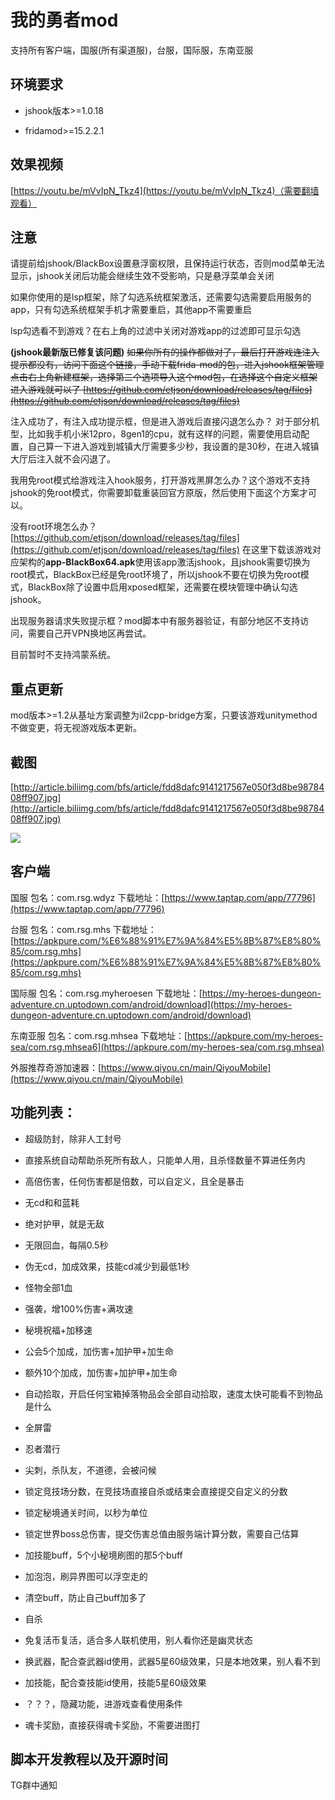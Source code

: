 # 我的勇者mod

支持所有客户端，国服(所有渠道服)，台服，国际服，东南亚服

## 环境要求

- jshook版本>=1.0.18

- fridamod>=15.2.2.1

## 效果视频

[https://youtu.be/mVvIpN_Tkz4](https://youtu.be/mVvIpN_Tkz4)（需要翻墙观看）

## 注意

请提前给jshook/BlackBox设置悬浮窗权限，且保持运行状态，否则mod菜单无法显示，jshook关闭后功能会继续生效不受影响，只是悬浮菜单会关闭

如果你使用的是lsp框架，除了勾选系统框架激活，还需要勾选需要启用服务的app，只有勾选系统框架手机才需要重启，其他app不需要重启

lsp勾选看不到游戏？在右上角的过滤中关闭对游戏app的过滤即可显示勾选

**(jshook最新版已修复该问题)**
~~如果你所有的操作都做对了，最后打开游戏连注入提示都没有，访问下面这个链接，手动下载frida-mod的包，进入jshook框架管理点击右上角新建框架，选择第二个选项导入这个mod包，在选择这个自定义框架进入游戏就可以了
[https://github.com/etjson/download/releases/tag/files](https://github.com/etjson/download/releases/tag/files)~~

注入成功了，有注入成功提示框，但是进入游戏后直接闪退怎么办？
对于部分机型，比如我手机小米12pro，8gen1的cpu，就有这样的问题，需要使用启动配置，自己算一下进入游戏到城镇大厅需要多少秒，我设置的是30秒，在进入城镇大厅后注入就不会闪退了。

我用免root模式给游戏注入hook服务，打开游戏黑屏怎么办？这个游戏不支持jshook的免root模式，你需要卸载重装回官方原版，然后使用下面这个方案才可以。

没有root环境怎么办？[https://github.com/etjson/download/releases/tag/files](https://github.com/etjson/download/releases/tag/files)
在这里下载该游戏对应架构的**app-BlackBox64.apk**使用该app激活jshook，且jshook需要切换为root模式，BlackBox已经是免root环境了，所以jshook不要在切换为免root模式，BlackBox除了设置中启用xposed框架，还需要在模块管理中确认勾选jshook。

出现服务器请求失败提示框？mod脚本中有服务器验证，有部分地区不支持访问，需要自己开VPN换地区再尝试。

目前暂时不支持鸿蒙系统。

## 重点更新

mod版本>=1.2从基址方案调整为il2cpp-bridge方案，只要该游戏unitymethod不做变更，将无视游戏版本更新。

## 截图

[http://article.biliimg.com/bfs/article/fdd8dafc9141217567e050f3d8be9878408ff907.jpg](http://article.biliimg.com/bfs/article/fdd8dafc9141217567e050f3d8be9878408ff907.jpg)

![](http://article.biliimg.com/bfs/article/fdd8dafc9141217567e050f3d8be9878408ff907.jpg)

## 客户端

国服  包名：com.rsg.wdyz 下载地址：[https://www.taptap.com/app/77796](https://www.taptap.com/app/77796)

台服  包名：com.rsg.mhs 下载地址：[https://apkpure.com/%E6%88%91%E7%9A%84%E5%8B%87%E8%80%85/com.rsg.mhs](https://apkpure.com/%E6%88%91%E7%9A%84%E5%8B%87%E8%80%85/com.rsg.mhs)

国际服  包名：com.rsg.myheroesen 下载地址：[https://my-heroes-dungeon-adventure.cn.uptodown.com/android/download](https://my-heroes-dungeon-adventure.cn.uptodown.com/android/download)

东南亚服  包名：com.rsg.mhsea 下载地址：[https://apkpure.com/my-heroes-sea/com.rsg.mhsea6](https://apkpure.com/my-heroes-sea/com.rsg.mhsea)

外服推荐奇游加速器：[https://www.qiyou.cn/main/QiyouMobile](https://www.qiyou.cn/main/QiyouMobile)

## 功能列表：

- 超级防封，除非人工封号

- 直接系统自动帮助杀死所有敌人，只能单人用，且杀怪数量不算进任务内

- 高倍伤害，任何伤害都是倍数，可以自定义，且全是暴击

- 无cd和和蓝耗

- 绝对护甲，就是无敌

- 无限回血，每隔0.5秒

- 伪无cd，加成效果，技能cd减少到最低1秒

- 怪物全部1血

- 强袭，增100%伤害+满攻速

- 秘境祝福+加移速

- 公会5个加成，加伤害+加护甲+加生命

- 额外10个加成，加伤害+加护甲+加生命

- 自动拾取，开启任何宝箱掉落物品会全部自动拾取，速度太快可能看不到物品是什么

- 全屏雷

- 忍者潜行

- 尖刺，杀队友，不道德，会被问候

- 锁定竞技场分数，在竞技场直接自杀或结束会直接提交自定义的分数

- 锁定秘境通关时间，以秒为单位

- 锁定世界boss总伤害，提交伤害总值由服务端计算分数，需要自己估算

- 加技能buff，5个小秘境刷图的那5个buff

- 加泡泡，刷异界图可以浮空走的

- 清空buff，防止自己buff加多了

- 自杀

- 免复活币复活，适合多人联机使用，别人看你还是幽灵状态

- 换武器，配合查武器id使用，武器5星60级效果，只是本地效果，别人看不到

- 加技能，配合查技能id使用，技能5星60级效果

- ？？？，隐藏功能，进游戏查看使用条件

- 魂卡奖励，直接获得魂卡奖励，不需要进图打

## 脚本开发教程以及开源时间

TG群中通知
